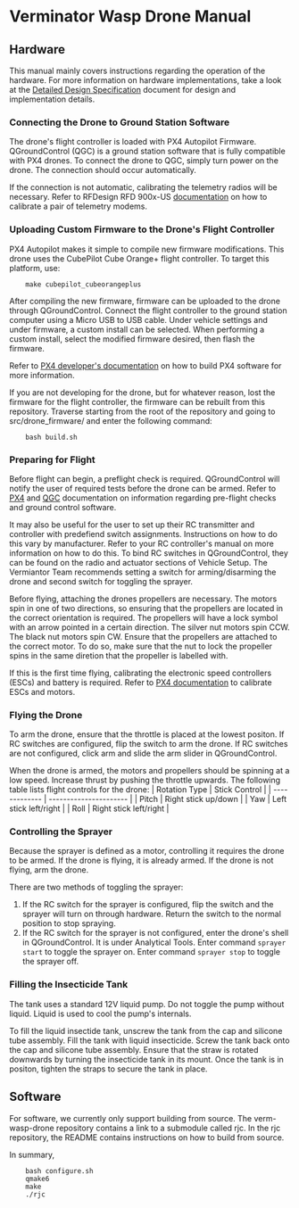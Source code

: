 # Verminator Wasp Drone Manual

## Hardware
This manual mainly covers instructions regarding the operation of the hardware. For more information on hardware implementations, take a look at the [Detailed Design Specification](https://github.com/nguyent11/verm-wasp-drone/blob/main/documentation/detailed_design_specification_r2.pdf) document for design and implementation details.

### Connecting the Drone to Ground Station Software
The drone's flight controller is loaded with PX4 Autopilot Firmware. QGroundControl (QGC) is a ground station software that is fully compatible with PX4 drones. To connect the drone to QGC, simply turn power on the drone. The connection should occur automatically.

If the connection is not automatic, calibrating the telemetry radios will be necessary. Refer to RFDesign RFD 900x-US [documentation](https://files.rfdesign.com.au/docs/) on how to calibrate a pair of telemetry modems.

### Uploading Custom Firmware to the Drone's Flight Controller
PX4 Autopilot makes it simple to compile new firmware modifications. This drone uses the CubePilot Cube Orange+ flight controller. To target this platform, use:
```
    make cubepilot_cubeorangeplus
```

After compiling the new firmware, firmware can be uploaded to the drone through QGroundControl. Connect the flight controller to the ground station computer using a Micro USB to USB cable. Under vehicle settings and under firmware, a custom install can be selected. When performing a custom install, select the modified firmware desired, then flash the firmware.

Refer to [PX4 developer's documentation](https://docs.px4.io/main/en/development/development.html) on how to build PX4 software for more information.

If you are not developing for the drone, but for whatever reason, lost the firmware for the flight controller, the firmware can be rebuilt from this repository. Traverse starting from the root of the repository and going to src/drone_firmware/ and enter the following command:
```
    bash build.sh
```

### Preparing for Flight
Before flight can begin, a preflight check is required. QGroundControl will notify the user of required tests before the drone can be armed. Refer to [PX4](https://docs.px4.io/main/en/advanced_config/prearm_arm_disarm.html) and [QGC](https://docs.qgroundcontrol.com/Stable_V4.3/en/qgc-user-guide/fly_view/fly_view.html) documentation on information regarding pre-flight checks and ground control software.

It may also be useful for the user to set up their RC transmitter and controller with predefiend switch assignments. Instructions on how to do this vary by manufacturer. Refer to your RC controller's manual on more information on how to do this. To bind RC switches in QGroundControl, they can be found on the radio and actuator sections of Vehicle Setup. The Vermiantor Team recommends setting a switch for arming/disarming the drone and second switch for toggling the sprayer.

Before flying, attaching the drones propellers are necessary. The motors spin in one of two directions, so ensuring that the propellers are located in the correct orientation is required. The propellers will have a lock symbol with an arrow pointed in a certain direction. The silver nut motors spin CCW. The black nut motors spin CW. Ensure that the propellers are attached to the correct motor. To do so, make sure that the nut to lock the propeller spins in the same diretion that the propeller is labelled with.

If this is the first time flying, calibrating the electronic speed controllers (ESCs) and battery is required. Refer to [PX4 documentation](https://docs.px4.io/main/en/config/actuators.html) to calibrate ESCs and motors.

### Flying the Drone
To arm the drone, ensure that the throttle is placed at the lowest positon. If RC switches are configured, flip the switch to arm the drone. If RC switches are not configured, click arm and slide the arm slider in QGroundControl.

When the drone is armed, the motors and propellers should be spinning at a low speed. Increase thrust by pushing the throttle upwards. The following table lists flight controls for the drone:
| Rotation Type | Stick Control          |
| ------------- | ---------------------- |
| Pitch         | Right stick up/down    |
| Yaw           | Left stick left/right  |
| Roll          | Right stick left/right |

### Controlling the Sprayer
Because the sprayer is defined as a motor, controlling it requires the drone to be armed. If the drone is flying, it is already armed. If the drone is not flying, arm the drone.

There are two methods of toggling the sprayer:
1. If the RC switch for the sprayer is configured, flip the switch and the sprayer will turn on through hardware. Return the switch to the normal position to stop spraying.
2. If the RC switch for the sprayer is not configured, enter the drone's shell in QGroundControl. It is under Analytical Tools. Enter command `sprayer start` to toggle the sprayer on. Enter command `sprayer stop` to toggle the sprayer off.

### Filling the Insecticide Tank
The tank uses a standard 12V liquid pump. Do not toggle the pump without liquid. Liquid is used to cool the pump's internals.

To fill the liquid insectide tank, unscrew the tank from the cap and silicone tube assembly. Fill the tank with liquid insecticide. Screw the tank back onto the cap and silicone tube assembly. Ensure that the straw is rotated downwards by turning the insecticide tank in its mount. Once the tank is in positon, tighten the straps to secure the tank in place.

## Software
For software, we currently only support building from source. The verm-wasp-drone repository contains a link to a submodule called rjc. In the rjc repository, the README contains instructions on how to build from source.

In summary,
```
    bash configure.sh
    qmake6
    make
    ./rjc
```
